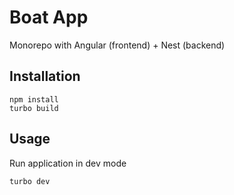 # Boat App

Monorepo with Angular (frontend) + Nest (backend)

## Installation
```
npm install
turbo build
```

## Usage

Run application in dev mode
```
turbo dev
```
